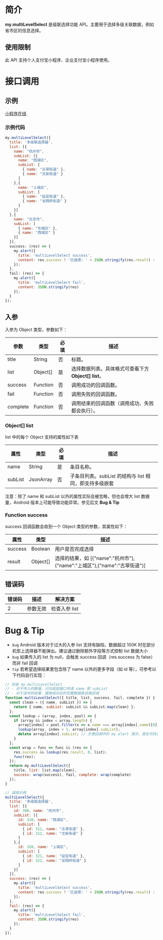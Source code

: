 # 简介

**my.multiLevelSelect** 是级联选择功能 API。主要用于选择多级关联数据，例如省市区的信息选择。

## 使用限制

此 API 支持个人支付宝小程序、企业支付宝小程序使用。

# 接口调用

## 示例

[小程序在线](https://opendocs.alipay.com/openbox/mini/opendocs/multi-level-select?view=preview&defaultPage=pages/index/index&defaultOpenedFiles=pages/index/index&theme=light) 

### 示例代码
```javascript
my.multiLevelSelect({
  title: '多级联选择器',
  list: [{
    name: "杭州市",
    subList: [{
      name: "西湖区",
      subList: [
        { name: "古翠街道" },
        { name: "文新街道" }
      ]
    },{
      name: "上城区",
      subList: [
        { name: "延安街道" },
        { name: "龙翔桥街道" }
      ]
    }]
  },{
    name: "北京市",
    subList: [
      { name: "东城区" },
      { name: "西城区" }
    }]
  }],
  success: (res) => {
    my.alert({
      title: 'multiLevelSelect success',
      content: res.success ? '已选择: ' + JSON.stringify(res.result) : '未选择'
    });
  },
  fail: (res) => {
    my.alert({
      title: 'multiLevelSelect fail',
      content: JSON.stringify(res)
    });
  }
});
```

## 入参

入参为 Object 类型，参数如下：

| **参数** | **类型** | **必填** | **描述** |
| --- | --- | --- | --- |
| title | String | 否 | 标题。 |
| list | Object[] | 是 | 选择数据列表。具体格式可查看下方 **Object[] list**。 |
| success | Function | 否 | 调用成功的回调函数。 |
| fail | Function | 否 | 调用失败的回调函数。 |
| complete | Function | 否 | 调用结束的回调函数（调用成功、失败都会执行）。 |

### Object[] list

list 中的每个 Object 支持的属性如下表

| **属性** | **类型** | **必填** | **描述** |
| --- | --- | --- | --- |
| name | String | 是 | 条目名称。 |
| subList | JsonArray | 否 | 子条目列表。subList 的结构与 list 相同，即支持多级嵌套 |

注意：除了 name 和 subList 以外的属性实际会被忽略，但也会增大 list 数据量，Android 版本上可能导致功能异常。参见后文 **Bug & Tip**

### Function success

success 回调函数会收到一个 Object 类型的参数，其属性如下：

| **属性** | **类型** | **描述** |
| --- | --- | --- |
| success | Boolean | 用户是否完成选择 |
| result | Object[] | 选择的结果，如 [{"name":"杭州市"},{"name":"上城区"},{"name":"古翠街道"}] |

## 错误码

| **错误码** | **描述** | **解决方案** |
| --- | --- | --- |
| 2 | 参数无效 | 检查入参 list |


# Bug & Tip

- `bug` Android 版本对于过大的入参 list 支持有缺陷，数据超过 100K 时在部分机型上选择器不能弹出。建议通过删除额外字段等方式控制 list 数据大小
- `bug` 如果传入的 list 为 null，会触发 success 回调（res.success 为 false）而非 fail 回调
- `tip` 若希望选择结果里包含除了 name 以外的更多字段（如 id 等），可参考以下代码自行实现：
```javascript
// 封装 my.multiLevelSelect
// - 对于传入的数据，只向底层接口传递 name 和 subList
// - 对于选中的结果，替换成对应的完整数据条目再回调
function multiLevelSelect({ title, list, success, fail, complete }) {
  const clean = ({ name, subList }) => {
    return { name, subList: subList && subList.map(clean) };
  };
  const lookup = (array, index, pool) => {
    if (array && index < array.length) {
      array[index] = pool.filter(x => x.name === array[index].name)[0];
      lookup(array, index + 1, array[index].subList);
      delete array[index].subList; // 方便回调中的 my.alert 演示。真实代码请删除此行，避免副作用
    }
  };
  const wrap = func => func && (res => {
    res.success && lookup(res.result, 0, list);
    func(res);
  });
  return my.multiLevelSelect({
    title, list: list.map(clean),
    success: wrap(success), fail, complete: wrap(complete)
  });
}

// 调用示例
multiLevelSelect({
  title: '多级联选择器',
  list: [{
    id: 300, name: "杭州市",
    subList: [{
      id: 310, name: "西湖区",
      subList: [
        { id: 311, name: "古翠街道" },
        { id: 312, name: "文新街道" }
      ]
    },{
      id: 320, name: "上城区",
      subList: [
        { id: 321, name: "延安街道" },
        { id: 322, name: "龙翔桥街道" }
      ]
    }]
  }],
  success: (res) => {
    my.alert({
      title: 'multiLevelSelect success',
      content: res.success ? '已选择: ' + JSON.stringify(res.result) : '未选择'
    });
  },
  fail: (res) => {
    my.alert({
      title: 'multiLevelSelect fail',
      content: JSON.stringify(res)
    });
  }
});
```
